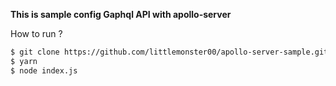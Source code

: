 **This is sample config Gaphql API with apollo-server**

How to run ?

```bash
$ git clone https://github.com/littlemonster00/apollo-server-sample.git
$ yarn
$ node index.js

```
